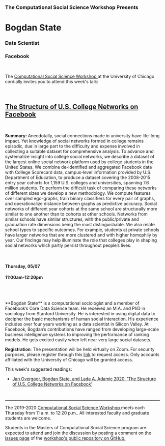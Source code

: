 <h3 class=pfblock-header> The Computational Social Science Workshop Presents </h3>

<h1 class=pfblock-header3> Bogdan State</h1>
<h3 class=pfblock-header3> Data Scientist </h3>
<h3 class=pfblock-header3> Facebook </h3>

<br>

<p class=pfblock-header3>The <a href="https://macss.uchicago.edu/content/computation-workshop"> Computational Social Science Workshop </a> at the University of Chicago cordially invites you to attend this week's talk:</p>

<br>

<div class=pfblock-header3>
<h2 class=pfblock-header>
  <a href=https://github.com/uchicago-computation-workshop/Spring2020/tree/master/05-07_State> The Structure of U.S. College Networks on Facebook </a>
</h2>
<br>

**Summary:** Anecdotally, social connections made in university have life-long impact. Yet knowledge of social networks formed in college remains episodic, due in large part to the difficulty and expense involved in collecting a suitable dataset for comprehensive analysis. To advance and systematize insight into college social networks, we describe a dataset of the largest online social network platform used by college students in the United States. We combine de-identified and aggregated Facebook data with College Scorecard data, campus-level information provided by U.S. Department of Education, to produce a dataset covering the 2008-2015 entry year cohorts for 1,159 U.S. colleges and universities, spanning 7.6 million students. To perform the difficult task of comparing these networks of different sizes we develop a new methodology. We compute features over sampled ego-graphs, train binary classifiers for every pair of graphs, and operationalize distance between graphs as predictive accuracy. Social networks of different year cohorts at the same school are structurally more similar to one another than to cohorts at other schools. Networks from similar schools have similar structures, with the public/private and graduation rate dimensions being the most distinguishable. We also relate school types to specific outcomes. For example, students at private schools have larger networks that are more clustered and with higher homophily by year. Our findings may help illuminate the role that colleges play in shaping social networks which partly persist throughout people’s lives.

<br>

<h4 class=pfblock-header3> Thursday, 05/07 </h4>
<h4 class=pfblock-header3> 11:00am-12:20pm </h4>

<br><br>

<p class=footertext2>
**Bogdan State** is a computational sociologist and a member of Facebook’s Core Data Science team. He received an M.A. and PhD in sociology from Stanford University. He is interested in using digital data to decipher the basic mechanisms of human social interaction. His experience includes over four years working as a data scientist in Silicon Valley. At Facebook, Bogdan’s contributions have ranged from developing large-scale business intelligence systems to improving the performance of ranking models. He gets excited easily when left near very large social datasets.

<br>

**Registration**: The presentation will be held virtually on Zoom. For security purposes, please register through this [link](https://uchicago.zoom.us/meeting/register/tJAvcu6vqzwvG9xbn1xIhFeLfieoHcpQS2Qc) to request access. Only accounts affiliated with the University of Chicago will be granted access.


This week's suggested readings:

- [Jan Overgoor, Bogdan State, and Lada A. Adamic 2020. 'The Structure of U.S. College Networks on Facebook'](https://github.com/uchicago-computation-workshop/Spring2020/blob/master/05-07_State/scorecard_icwsm_final.pdf)

<br>

---

<p class=footertext> The 2019-2020 <a href="https://macss.uchicago.edu/content/computation-workshop"> Computational Social Science Workshop </a> meets each Thursday from 11 a.m. to 12:20 p.m.. All interested faculty and graduate students are welcome.</p>



<p class=footertext>Students in the Masters of Computational Social Science program are expected to attend and join the discussion by posting a comment on the <a href=https://github.com/uchicago-computation-workshop/Spring2020/issues/2>issues page</a> of the <a href=https://github.com/uchicago-computation-workshop/Spring2020/tree/master/05-07_State>workshop's public repository on GitHub.</a></p>
